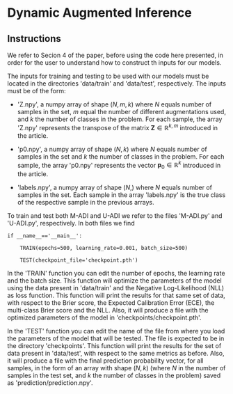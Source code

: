 # Dynamic Augmented Inference


## Instructions

We refer to Secion 4 of the paper, before using the code here presented, in order for the user to understand how to construct th inputs for our models. 

The inputs for training and testing to be used with our models must be located in the directories 'data/train' and 'data/test', respectively. The inputs must be of the form:

- 'Z.npy', a numpy array of shape $(N,m,k)$ where $N$ equals number of samples in the set, $m$ equal the number of different augmentations used, and $k$ the number of classes in the problem. For each sample, the array 'Z.npy' represents the transpose of the matrix $\mathbf{Z} \in \mathbb{R}^{k,m}$ introduced in the article.

- 'p0.npy', a numpy array of shape $(N,k)$ where $N$ equals number of samples in the set and $k$ the number of classes in the problem. For each sample, the array 'p0.npy' represents the vector $\mathbf{p}_0 \in \mathbb{R}^{k}$ introduced in the article.

- 'labels.npy', a numpy array of shape $(N,)$ where $N$ equals number of samples in the set. Each sample in the array 'labels.npy' is the true class of the respective sample in the previous arrays.

To train and test both M-ADI and U-ADI we refer to the files 'M-ADI.py' and 'U-ADI.py', respectively. In both files we find

```
if __name__=='__main__':
    
    TRAIN(epochs=500, learning_rate=0.001, batch_size=500)
    
    TEST(checkpoint_file='checkpoint.pth')
```

In the 'TRAIN' function you can edit the number of epochs, the learning rate and the batch size. This function will optimize the parameters of the model using the data present in 'data/train' and the Negative Log-Likelihood (NLL) as loss function. This function will print the results for that same set of data, with respect to the Brier score, the Expected Calibration Error (ECE), the multi-class Brier score and the NLL. Also, it will produce a file with the optimized parameters of the model in 'checkpoints/checkpoint.pth'.

In the 'TEST' function you can edit the name of the file from where you load the parameters of the model that will be tested. The file is expected to be in the directory 'checkpoints'. This function will print the results for the set of data present in 'data/test', with respect to the same metrics as before. Also, it will produce a file with the final prediction probability vector, for all samples, in the form of an array with shape $(N,k)$ (where $N$ in the number of samples in the test set, and $k$ the number of classes in the problem) saved as 'prediction/prediction.npy'.
